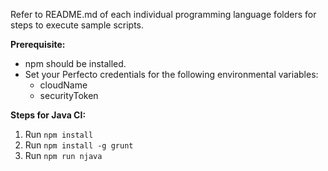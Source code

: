 Refer to README.md of each individual programming language folders for steps to execute sample scripts.

<b>Prerequisite: </b>
  * npm should be installed.
  * Set your Perfecto credentials for the following environmental variables: 
    * cloudName
    * securityToken

<b>Steps for Java CI:</b></br>
1. Run `npm install`
2. Run `npm install -g grunt`
3. Run `npm run njava`